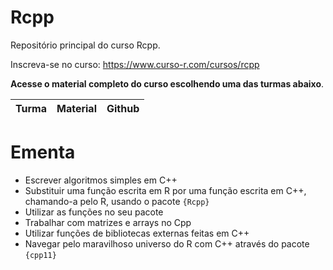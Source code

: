 
# Rcpp

<!-- README.md is generated from README.Rmd. Please edit that file -->

Repositório principal do curso Rcpp.

Inscreva-se no curso: <https://www.curso-r.com/cursos/rcpp>

**Acesse o material completo do curso escolhendo uma das turmas
abaixo**.

| Turma | Material | Github |
| :---- | :------- | :----- |

# Ementa

  - Escrever algoritmos simples em C++
  - Substituir uma função escrita em R por uma função escrita em C++,
    chamando-a pelo R, usando o pacote `{Rcpp}`
  - Utilizar as funções no seu pacote
  - Trabalhar com matrizes e arrays no Cpp
  - Utilizar funções de bibliotecas externas feitas em C++
  - Navegar pelo maravilhoso universo do R com C++ através do pacote
    `{cpp11}`
